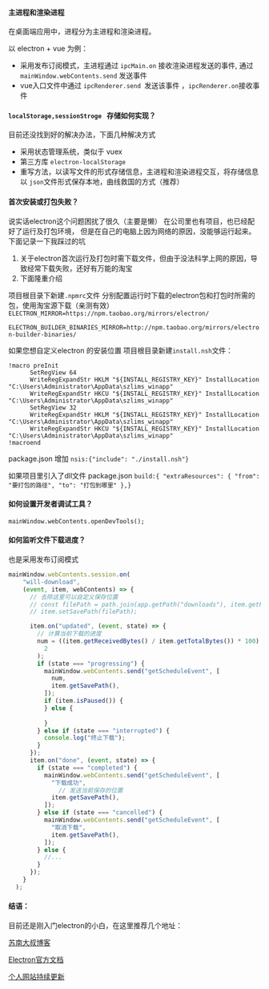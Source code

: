 #### 主进程和渲染进程

在桌面端应用中，进程分为主进程和渲染进程。

以 electron + vue 为例：

- 采用发布订阅模式，主进程通过 `ipcMain.on` 接收渲染进程发送的事件, 通过 `mainWindow.webContents.send` 发送事件
- vue入口文件中通过 `ipcRenderer.send `发送该事件 ，`ipcRenderer.on`接收事件

#### `localStorage,sessionStroge ` 存储如何实现？

目前还没找到好的解决办法，下面几种解决方式

- 采用状态管理系统，类似于 vuex
- 第三方库 `electron-localStorage`
- 重写方法，以读写文件的形式存储信息，主进程和渲染进程交互，将存储信息以 `json`文件形式保存本地，曲线救国的方式（推荐）

#### 首次安装或打包失败？

说实话electron这个问题困扰了很久（主要是懒）
在公司里也有项目，也已经配好了运行及打包环境，
但是在自己的电脑上因为网络的原因，没能够运行起来。
下面记录一下我踩过的坑

1. 关于electron首次运行及打包时需下载文件，但由于没法科学上网的原因，导致经常下载失败，还好有万能的淘宝
2. 下面隆重介绍

项目根目录下新建`.npmrc`文件 分别配置运行时下载的electron包和打包时所需的包，使用淘宝源下载（亲测有效）
`ELECTRON_MIRROR=https://npm.taobao.org/mirrors/electron/ `

`ELECTRON_BUILDER_BINARIES_MIRROR=http://npm.taobao.org/mirrors/electron-builder-binaries/`

如果您想自定义electron 的安装位置
项目根目录新建`install.nsh`文件：

```nsis
!macro preInit
      SetRegView 64
      WriteRegExpandStr HKLM "${INSTALL_REGISTRY_KEY}" InstallLocation "C:\Users\Administrator\AppData\szlims_winapp"
      WriteRegExpandStr HKCU "${INSTALL_REGISTRY_KEY}" InstallLocation "C:\Users\Administrator\AppData\szlims_winapp"
      SetRegView 32
      WriteRegExpandStr HKLM "${INSTALL_REGISTRY_KEY}" InstallLocation "C:\Users\Administrator\AppData\szlims_winapp"
      WriteRegExpandStr HKCU "${INSTALL_REGISTRY_KEY}" InstallLocation "C:\Users\Administrator\AppData\szlims_winapp"
!macroend
```

package.json 增加 `nsis:{"include": "./install.nsh"}`

如果项目里引入了dll文件
package.json `build:{ "extraResources": { "from": "要打包的路径", "to": "打包到哪里" },}`

#### 如何设置开发者调试工具？

`mainWindow.webContents.openDevTools();`

#### 如何监听文件下载进度？

也是采用发布订阅模式

```javascript
mainWindow.webContents.session.on(
    "will-download",
    (event, item, webContents) => {
      // 去除这里可以自定义保存位置
      // const filePath = path.join(app.getPath("downloads"), item.getFilename());
      // item.setSavePath(filePath);

      item.on("updated", (event, state) => {
        // 计算当前下载的进度
        num = ((item.getReceivedBytes() / item.getTotalBytes()) * 100).toFixed(
          2
        );
        if (state === "progressing") {
          mainWindow.webContents.send("getScheduleEvent", [
            num,
            item.getSavePath(),
          ]);
          if (item.isPaused()) {
          } else {
            
          }
        } else if (state === "interrupted") {
          console.log("终止下载");
        }
      });
      item.on("done", (event, state) => {
        if (state === "completed") {
          mainWindow.webContents.send("getScheduleEvent", [
            "下载成功",
              // 发送当前保存的位置
            item.getSavePath(),
          ]);
        } else if (state === "cancelled") {
          mainWindow.webContents.send("getScheduleEvent", [
            "取消下载",
            item.getSavePath(),
          ]);
        } else {
          //...
        }
      });
    }
  );
```

#### 结语：

目前还是刚入门electron的小白，在这里推荐几个地址：

[苏南大叔博客](https://newsn.net/)

[Electron官方文档](http://www.electronjs.org/)

[个人网站持续更新](http://remons.gitee.io/)